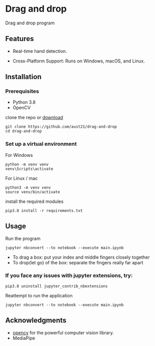 # Drag and drop

Drag and drop program

## Features

- Real-time hand detection.

- Cross-Platform Support: Runs on Windows, macOS, and Linux.

## Installation

### Prerequisites

- Python 3.8
- OpenCV

clone the repo or [download](https://github.com/aust21/drag-and-drop/archive/refs/heads/main.zip)

```
git clone https://github.com/aust21/drag-and-drop
cd drag-and-drop
```

### Set up a virtual environment

For Windows

```
python -m venv venv
venv\Scripts\activate
```

For Linux / mac

```
python3 -m venv venv
source venv/bin/activate
```

install the required modules

```
pip3.8 install -r requirements.txt
```

## Usage
Run the program

```
jupyter nbconvert --to notebook --execute main.ipynb
```
- To drag a box: put your index and middle fingers closely together
- To drop(let go) of the box: separate the fingers really far apart
### If you face any issues with jupyter extensions, try:
```
pip3.8 uninstall jupyter_contrib_nbextensions
```
Reattempt to run the application
```
jupyter nbconvert --to notebook --execute main.ipynb
```


## Acknowledgments
- [opencv](https://opencv.org/) for the powerful computer vision library.
- MediaPipe
